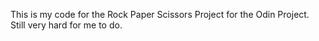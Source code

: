 This is my code for the Rock Paper Scissors Project for the Odin Project. Still very hard for me to do. 